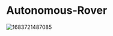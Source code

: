 # Autonomous-Rover
![1683721487085](https://github.com/AwaraPirkhdrie/Autonomous-Rover/assets/73369365/2260fea4-bd42-40e3-a611-f45696a388ad)
